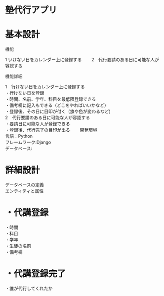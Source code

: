# 塾代行アプリ

# 基本設計


機能

1 いけない日をカレンダー上に登録する　　
2　代行要請のある日に可能な人が容認する


機能詳細

1　行けない日をカレンダー上に登録する  
・行けない日を登録  
・時間、名前、学年、科目を最低限登録できる  
・備考欄に記入もできる（どこをやればいいかなど）  
・登録後、その日に目印が付く（旗や色が変わるなど)  
2　代行要請のある日に可能な人が容認する  
・要請日に可能な人が登録できる  
・登録後、代行完了の目印が出る　　
開発環境  
言語：Python  
フレームワーク:Django  
データベース:  

# 詳細設計　　
データベースの定義  
エンティティと属性  
# ・代講登録  
・時間  
・科目  
・学年  
・生徒の名前  
・備考欄　

# ・代講登録完了  
・誰が代行してくれたか　　
